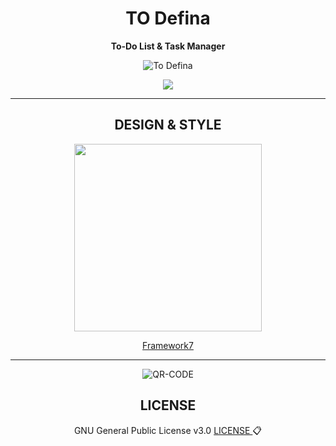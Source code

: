 <center>
  
# TO Defina 

__To-Do List &amp; Task Manager__

![To Defina](https://defina.ru/uploads/2019/08/6.jpg)

<a href="https://defina.ru/app/to_defina" target="_blank">
  <img src="https://definaru.github.io/assets/images/button_download.png">
</a>

<hr/>

## DESIGN & STYLE

<img src="http://devnot.com/wp-content/uploads/2017/05/logo-new.png" align="framework7" height="300" width="300" >

[Framework7](https://framework7.io/)

<hr/>

![QR-CODE](https://definaru.github.io/assets/images/54747568.gif)
 

## LICENSE

GNU General Public License v3.0  [ LICENSE ](https://github.com/Todefina/todefina.github.io/blob/master/LICENSE) :clipboard:

</center>
